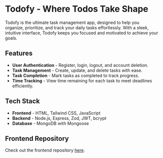 # Todofy - Where Todos Take Shape

Todofy is the ultimate task management app, designed to help you organize, prioritize, and track your daily tasks effortlessly. With a sleek, intuitive interface, Todofy keeps you focused and motivated to achieve your goals.

## **Features**

- **User Authentication** - Register, login, logout, and account deletion.
- **Task Management** - Create, update, and delete tasks with ease.
- **Task Completion** - Mark tasks as completed to track progress.
- **Time Tracking** - View time remaining for each task to meet deadlines efficiently.

## Tech Stack

- **Frontend** - HTML, Tailwind CSS, JavaScript
- **Backend** - Node.js, Express, Zod, JWT, bcrypt
- **Database** - MongoDB with Mongoose

## Frontend Repository

Check out the frontend repository [here](https://github.com/mohammadbilalmansuri/todofy-frontend).
